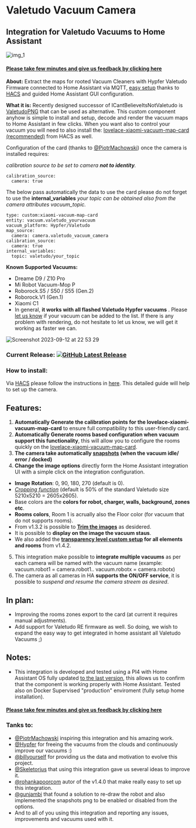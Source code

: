 [releases_shield]: https://img.shields.io/github/release/sca075/valetudo_vacuum_camera.svg?style=popout
[latest_release]: https://github.com/sca075/valetudo_vacuum_camera/releases/latest

# Valetudo Vacuum Camera
## Integration for Valetudo Vacuums to Home Assistant


![img_1](https://github.com/sca075/valetudo_vacuum_camera/assets/82227818/78752c27-1754-4d1f-9109-3003b36a1900)

#### [Please take few minutes and give us feedback by clicking here](https://docs.google.com/forms/d/e/1FAIpQLSfdWAIEmwDAAE7b6rHatnyGFNw_f0Osnai4ouT2cZNnwP26KQ/viewform)

**About:**
Extract the maps for rooted Vacuum Cleaners with Hypfer Valetudo Firmware connected to Home Assistant via MQTT, [easy setup](./docs/install.md) thanks to [HACS](https://hacs.xyz/)  and guided Home Assistant GUI configuration.

**What it is:**
Recently designed successor of ICantBelieveItsNotValetudo is [ValetudoPNG](https://github.com/erkexzcx/valetudopng) that can be used as alternative. 
This custom component anyhow is simple to install and setup, decode and render the vacuum maps to Home Assistant in few clicks. 
When you want also to control your vacuum you will need to also install the:
[lovelace-xiaomi-vacuum-map-card (recommended)](https://github.com/PiotrMachowski/lovelace-xiaomi-vacuum-map-card) from HACS as well.

Configuration of the card (thanks to [@PiotrMachowski](https://github.com/PiotrMachowski)) once the camera is installed requires:

*calibration source to be set to camera **not to identity**.*
```
calibration_source: 
  camera: true 
```

The below pass automatically the data to use the card please do not forget to use the **internal_variables** *your topic can be obtained also from the camera attributes vacuum_topic.* 

```
type: custom:xiaomi-vacuum-map-card
entity: vacuum.valetudo_yourvacuum
vacuum_platform: Hypfer/Valetudo
map_source:
  camera: camera.valetudo_vacuum_camera 
calibration_source: 
  camera: true 
internal_variables: 
  topic: valetudo/your_topic  
  ```

**Known Supported Vacuums:**
- Dreame D9 / Z10 Pro
- Mi Robot Vacuum-Mop P
- Roborock.S5 / S50 / S55 (Gen.2)
- Roborock.V1 (Gen.1)
- Xiaomi C1
- In general, **it works with all flashed Valetudo Hypfer vacuums** . Please [let us know](https://docs.google.com/forms/d/e/1FAIpQLSfdWAIEmwDAAE7b6rHatnyGFNw_f0Osnai4ouT2cZNnwP26KQ/viewform) if your vacuum can be added to the list.
If there is any problem with rendering, do not hesitate to let us know, we will get it working as faster we can.

![Screenshot 2023-09-12 at 22 53 29](https://github.com/sca075/valetudo_vacuum_camera/assets/82227818/4f5981e3-39f2-449a-8a43-39870631e9a1)



### Current Release: [![GitHub Latest Release][releases_shield]][latest_release]

### How to install:
Via [HACS](https://hacs.xyz//setup/download) please follow the instructions in [here](./docs/install.md). This detailed guide will help to set up the camera.

## Features:
1) **Automatically Generate the calibration points for the lovelace-xiaomi-vacuum-map-card** to ensure full compatibility to this user-friendly card.
2) **Automatically Generate rooms based configuration when vacuum support this functionality**, this will allow you to configure the rooms quickly on the [lovelace-xiaomi-vacuum-map-card](https://github.com/PiotrMachowski/lovelace-xiaomi-vacuum-map-card).
3) **The camera take automatically [snapshots](./docs/snapshots.md) (when the vacuum idle/ error / docked)**
4) **Change the image options** directly form the Home Assistant integration UI with a simple click on the integration configuration.
 - **Image Rotation**: 0, 90, 180, 270 (default is 0).
 - [*Cropping function*](./docs/croping_trimming.md) (default is 50% of the standard Valetudo size 5210x5210 = 2605x2605).
 - Base colors are the **colors for robot, charger, walls, background, zones etc**.
 - **Rooms colors**, Room 1 is acrually also the Floor color (for vacuum that do not supports rooms).
 - From v1.3.2 is possible to [**Trim the images**](./docs/croping_trimming.md) as desidered.
 - It is possible to **display on the image the vacuum staus**.
 - We also added the **[transparency level custom setup](./docs/transparency.md) for all elements and rooms** from v1.4.2.  
5) This integration make possible to **integrate multiple vacuums** as per each camera will be named with the vacuum name (example: vacuum.robot1 = camera.robot1.. vacuum.robotx = camera.robotx)
6) The camera as all cameras in HA **supports the ON/OFF service**, it is possible to *suspend and resume the camera streem as desired*.

## In plan:
- Improving the rooms zones export to the card (at current it requires manual adjustments).
- Add support for Valetudo RE firmware as well. So doing, we wish to expand the easy way to get integrated in home assistant all Valetudo Vacuums ;)


## Notes:
- This integration is developed and tested using a PI4 with Home Assistant OS fully updated [to the last version](https://www.home-assistant.io/faq/release/), this allows us to confirm that the component is working properly with Home Assistant. Tested also on Docker Supervised "production" enviroment (fully setup home installation).

#### [Please take few minutes and give us feedback by clicking here](https://docs.google.com/forms/d/e/1FAIpQLSfdWAIEmwDAAE7b6rHatnyGFNw_f0Osnai4ouT2cZNnwP26KQ/viewform)

### Tanks to:
- [@PiotrMachowski](https://github.com/PiotrMachowski) inspiring this integration and his amazing work.
- [@Hypfer](https://github.com/Hypfer) for freeing the vacuums from the clouds and continuously improve our vacuums :)
- [@billyourself](https://github.com/billyourself) for providing us the data and motivation to evolve this project.
- [@Skeletorjus](https://github.com/Skeletorjus) that using this integration gave us several ideas to improve it.
- [@rohankapoorcom](https://github.com/rohankapoorcom) autor of the v1.4.0 that make really easy to set up this integration.
- [@gunjambi](https://github.com/gunjambi) that found a solution to re-draw the robot and also implemented the snapshots png to be enabled or disabled from the options.
- And to all of you using this integration and reporting any issues, improvements and vacuums used with it.

